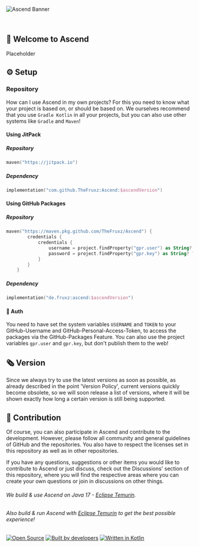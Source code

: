 ![Ascend Banner](https://user-images.githubusercontent.com/28064149/192885894-e412f3e6-9efe-4195-891e-7ba54f0edd7e.jpg)

<br>

## 👋 Welcome to Ascend

Placeholder

## ⚙️ Setup

### Repository

How can I use Ascend in my own projects? For this you need to know what your project is based on, or should be based on.
We ourselves recommend that you use `Gradle Kotlin` in all your projects, but you can also use other systems like `Gradle` and `Maven`!

#### Using JitPack
##### Repository
```kotlin
maven("https://jitpack.io")
```

##### Dependency
```kotlin
implementation("com.github.TheFruxz:Ascend:$ascendVersion")
```

#### Using GitHub Packages
##### Repository 
```kotlin
maven("https://maven.pkg.github.com/TheFruxz/Ascend") {
        credentials {
            credentials {
                username = project.findProperty("gpr.user") as String? ?: System.getenv("USERNAME")
                password = project.findProperty("gpr.key") as String? ?: System.getenv("TOKEN")
            }
        }
    }
```

##### Dependency
```kotlin
implementation("de.fruxz:ascend:$ascendVersion")
```

#### 🔐 Auth

You need to have set the system variables `USERNAME` and `TOKEN` to your GitHub-Username and GitHub-Personal-Access-Token,
to access the packages via the GitHub-Packages Feature. You can also use the project variables `gpr.user` and `gpr.key`, but
don't publish them to the web!

## 🗞 Version

Since we always try to use the latest versions as soon as possible, as already described in the point 'Version Policy', current versions quickly become obsolete, so we will soon release a list of versions, where it will be shown exactly how long a certain version is still being supported.

## 👥 Contribution

Of course, you can also participate in Ascend and contribute to the development. However, please follow all community and general guidelines of GitHub and the repositories. You also have to respect the licenses set in this repository as well as in other repositories.

If you have any questions, suggestions or other items you would like to contribute to Ascend or just discuss, check out the Discussions' section of this repository, where you will find the respective areas where you can create your own questions or join in discussions on other things.

###### We build & use Ascend on Java 17 - [Eclipse Temurin](https://adoptium.net/).
###### Also build & run Ascend with [Eclipse Temurin](https://adoptium.net/) to get the best possible experience!

[![Open Source](https://forthebadge.com/images/badges/open-source.svg)](https://github.com/TheFruxz/Ascend/blob/main/LICENSE)
[![Built by developers](https://forthebadge.com/images/badges/built-by-developers.svg)](https://github.com/TheFruxz/Ascend/graphs/contributors)
[![Written in Kotlin](https://forthebadge.com/images/badges/makes-people-smile.svg)](https://github.com/JetBrains/kotlin)
